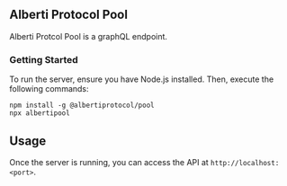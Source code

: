 ## Alberti Protocol Pool

Alberti Protcol Pool is a graphQL endpoint.

### Getting Started

To run the server, ensure you have Node.js installed. Then, execute the following commands:

```
npm install -g @albertiprotocol/pool
npx albertipool
```

## Usage

Once the server is running, you can access the API at `http://localhost:<port>`.
